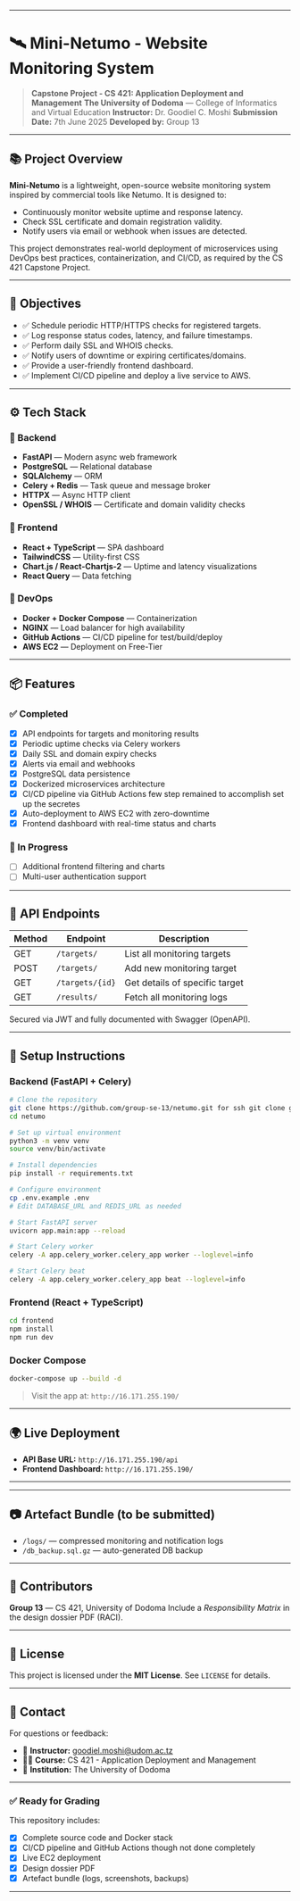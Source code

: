 
---

# 🛰️ Mini-Netumo - Website Monitoring System

> **Capstone Project - CS 421: Application Deployment and Management**
> **The University of Dodoma** — College of Informatics and Virtual Education
> **Instructor:** Dr. Goodiel C. Moshi
> **Submission Date:** 7th June 2025
> **Developed by:** Group 13

---

## 📚 Project Overview

**Mini-Netumo** is a lightweight, open-source website monitoring system inspired by commercial tools like Netumo. It is designed to:

* Continuously monitor website uptime and response latency.
* Check SSL certificate and domain registration validity.
* Notify users via email or webhook when issues are detected.

This project demonstrates real-world deployment of microservices using DevOps best practices, containerization, and CI/CD, as required by the CS 421 Capstone Project.

---

## 🎯 Objectives

* ✅ Schedule periodic HTTP/HTTPS checks for registered targets.
* ✅ Log response status codes, latency, and failure timestamps.
* ✅ Perform daily SSL and WHOIS checks.
* ✅ Notify users of downtime or expiring certificates/domains.
* ✅ Provide a user-friendly frontend dashboard.
* ✅ Implement CI/CD pipeline and deploy a live service to AWS.

---

## ⚙️ Tech Stack

### 🔧 Backend

* **FastAPI** — Modern async web framework
* **PostgreSQL** — Relational database
* **SQLAlchemy** — ORM
* **Celery + Redis** — Task queue and message broker
* **HTTPX** — Async HTTP client
* **OpenSSL / WHOIS** — Certificate and domain validity checks

### 🎨 Frontend

* **React + TypeScript** — SPA dashboard
* **TailwindCSS** — Utility-first CSS
* **Chart.js / React-Chartjs-2** — Uptime and latency visualizations
* **React Query** — Data fetching

### 🚀 DevOps

* **Docker + Docker Compose** — Containerization
* **NGINX** — Load balancer for high availability
* **GitHub Actions** — CI/CD pipeline for test/build/deploy
* **AWS EC2** — Deployment on Free-Tier

---

## 📦 Features

### ✅ Completed

* [x] API endpoints for targets and monitoring results
* [x] Periodic uptime checks via Celery workers
* [x] Daily SSL and domain expiry checks
* [x] Alerts via email and webhooks
* [x] PostgreSQL data persistence
* [x] Dockerized microservices architecture
* [x] CI/CD pipeline via GitHub Actions few step remained to accomplish set up the secretes
* [x] Auto-deployment to AWS EC2 with zero-downtime
* [x] Frontend dashboard with real-time status and charts

### 🚧 In Progress

* [ ] Additional frontend filtering and charts
* [ ] Multi-user authentication support

---

## 🧪 API Endpoints

| Method | Endpoint        | Description                    |
| ------ | --------------- | ------------------------------ |
| GET    | `/targets/`     | List all monitoring targets    |
| POST   | `/targets/`     | Add new monitoring target      |
| GET    | `/targets/{id}` | Get details of specific target |
| GET    | `/results/`     | Fetch all monitoring logs      |

Secured via JWT and fully documented with Swagger (OpenAPI).

---

## 🧰 Setup Instructions

### Backend (FastAPI + Celery)

```bash
# Clone the repository
git clone https://github.com/group-se-13/netumo.git for ssh git clone git@github.com:group-se-13/netumo.git
cd netumo

# Set up virtual environment
python3 -m venv venv
source venv/bin/activate

# Install dependencies
pip install -r requirements.txt

# Configure environment
cp .env.example .env
# Edit DATABASE_URL and REDIS_URL as needed

# Start FastAPI server
uvicorn app.main:app --reload

# Start Celery worker
celery -A app.celery_worker.celery_app worker --loglevel=info

# Start Celery beat
celery -A app.celery_worker.celery_app beat --loglevel=info
```

### Frontend (React + TypeScript)

```bash
cd frontend
npm install
npm run dev
```

### Docker Compose

```bash
docker-compose up --build -d
```

> Visit the app at: `http://16.171.255.190/`

---

## 🌍 Live Deployment

* **API Base URL:** `http://16.171.255.190/api`
* **Frontend Dashboard:** `http://16.171.255.190/`

---

---

## 📷 Artefact Bundle (to be submitted)

* `/logs/` — compressed monitoring and notification logs
* `/db_backup.sql.gz` — auto-generated DB backup

---

## 🧠 Contributors

**Group 13** — CS 421, University of Dodoma
Include a *Responsibility Matrix* in the design dossier PDF (RACI).

---

## 📜 License

This project is licensed under the **MIT License**. See `LICENSE` for details.

---

## 📩 Contact

For questions or feedback:

* 📧 **Instructor:** [goodiel.moshi@udom.ac.tz](mailto:goodiel.moshi@udom.ac.tz)
* 🧑‍🏫 **Course:** CS 421 - Application Deployment and Management
* 🏫 **Institution:** The University of Dodoma

---

### ✅ Ready for Grading

This repository includes:

* [x] Complete source code and Docker stack
* [x] CI/CD pipeline and GitHub Actions though not done completely
* [x] Live EC2 deployment
* [x] Design dossier PDF
* [x] Artefact bundle (logs, screenshots, backups)

---